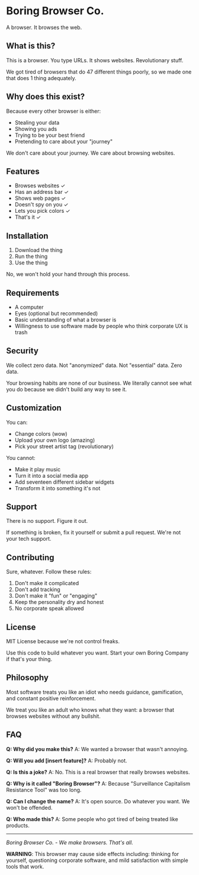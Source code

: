 # Boring Browser Co.

A browser. It browses the web.

## What is this?

This is a browser. You type URLs. It shows websites. Revolutionary stuff.

We got tired of browsers that do 47 different things poorly, so we made one that does 1 thing adequately.

## Why does this exist?

Because every other browser is either:

- Stealing your data
- Showing you ads
- Trying to be your best friend
- Pretending to care about your "journey"

We don't care about your journey. We care about browsing websites.

## Features

- Browses websites ✓
- Has an address bar ✓
- Shows web pages ✓
- Doesn't spy on you ✓
- Lets you pick colors ✓
- That's it ✓

## Installation

1. Download the thing
1. Run the thing
1. Use the thing

No, we won't hold your hand through this process.

## Requirements

- A computer
- Eyes (optional but recommended)
- Basic understanding of what a browser is
- Willingness to use software made by people who think corporate UX is trash

## Security

We collect zero data. Not "anonymized" data. Not "essential" data. Zero data.

Your browsing habits are none of our business. We literally cannot see what you do because we didn't build any way to see it.

## Customization

You can:

- Change colors (wow)
- Upload your own logo (amazing)
- Pick your street artist tag (revolutionary)

You cannot:

- Make it play music
- Turn it into a social media app
- Add seventeen different sidebar widgets
- Transform it into something it's not

## Support

There is no support. Figure it out.

If something is broken, fix it yourself or submit a pull request. We're not your tech support.

## Contributing

Sure, whatever. Follow these rules:

1. Don't make it complicated
1. Don't add tracking
1. Don't make it "fun" or "engaging"
1. Keep the personality dry and honest
1. No corporate speak allowed

## License

MIT License because we're not control freaks.

Use this code to build whatever you want. Start your own Boring Company if that's your thing.

## Philosophy

Most software treats you like an idiot who needs guidance, gamification, and constant positive reinforcement.

We treat you like an adult who knows what they want: a browser that browses websites without any bullshit.

## FAQ

**Q: Why did you make this?**
A: We wanted a browser that wasn't annoying.

**Q: Will you add [insert feature]?**
A: Probably not.

**Q: Is this a joke?**
A: No. This is a real browser that really browses websites.

**Q: Why is it called "Boring Browser"?**
A: Because "Surveillance Capitalism Resistance Tool" was too long.

**Q: Can I change the name?**
A: It's open source. Do whatever you want. We won't be offended.

**Q: Who made this?**
A: Some people who got tired of being treated like products.

-----

*Boring Browser Co. - We make browsers. That's all.*

**WARNING**: This browser may cause side effects including: thinking for yourself, questioning corporate software, and mild satisfaction with simple tools that work.